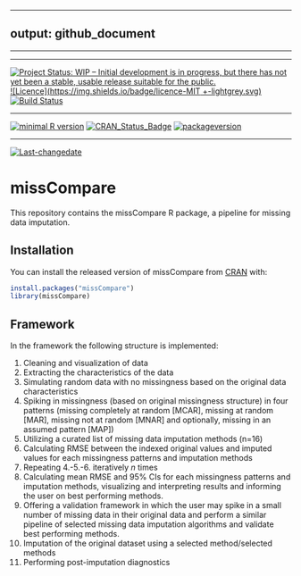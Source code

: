 <!-- rmarkdown v1 -->
---
output: github_document
---
 
---
 
 
---
 
[![Project Status: WIP – Initial development is in progress, but there has not yet been a stable, usable release suitable for the public.](https://www.repostatus.org/badges/latest/wip.svg)](https://www.repostatus.org/#wip)
[![Licence](https://img.shields.io/badge/licence-MIT +-lightgrey.svg)](http://choosealicense.com/)
[![Build Status](https://travis-ci.com/Tirgit/missCompare.svg?branch=master)](https://travis-ci.com/Tirgit/missCompare)
 
---
 
[![minimal R version](https://img.shields.io/badge/R%3E%3D-3.5.0-6666ff.svg)](https://cran.r-project.org/)
[![CRAN_Status_Badge](http://www.r-pkg.org/badges/version/missCompare)](https://cran.r-project.org/package=missCompare)
[![packageversion](https://img.shields.io/badge/Package%20version-0.1.0-orange.svg?style=flat-square)](commits/master)
 
---
 
[![Last-changedate](https://img.shields.io/badge/last%20change-2018--08--23-yellowgreen.svg)](/commits/master)

<!-- README.md is generated from README.Rmd. Please edit that file -->



# missCompare

This repository contains the missCompare R package, a pipeline for missing data imputation.

## Installation

You can install the released version of missCompare from [CRAN](https://CRAN.R-project.org) with:

``` r
install.packages("missCompare")
library(missCompare)
```

## Framework

In the framework the following structure is implemented:

1. Cleaning and visualization of data
2. Extracting the characteristics of the data
3. Simulating random data with no missingness based on the original data characteristics
4. Spiking in missingness (based on original missingness structure) in four patterns (missing completely at random [MCAR], missing at random [MAR], missing not at random [MNAR] and optionally, missing in an assumed pattern [MAP])
5. Utilizing a curated list of missing data imputation methods (n=16)
6. Calculating RMSE between the indexed original values and imputed values for each missingness patterns and imputation methods
7. Repeating 4.-5.-6. iteratively *n* times
8. Calculating mean RMSE and 95% CIs for each missingness patterns and imputation methods, visualizing and interpreting results and informing the user on best performing methods.
9. Offering a validation framework in which the user may spike in a small number of missing
data in their original data and perform a similar pipeline of selected missing data imputation algorithms and validate best performing methods.   
10. Imputation of the original dataset using a selected method/selected methods
11. Performing post-imputation diagnostics
